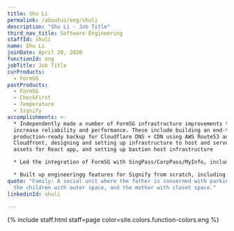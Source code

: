 ```yaml
---
title: Shu Li
permalink: /aboutus/eng/shuli
description: "Shu Li - Job Title"
third_nav_title: Software Engineering
staffId: shuli
name: Shu Li
joinDate: April 20, 2020
functionId: eng
jobTitle: Job Title
curProducts:
  - FormSG
pastProducts:
  - FormSG
  - CheckFirst
  - Temperature
  - Signify
accomplishments: >-
  * Independently made a number of FormSG infrastructure improvements to
  increase reliability and performance. These include building an end-to-end
  production-ready backup for Cloudflare DNS + CDN using AWS Route53 and
  Cloudfront, designing and setting up infrastructure to host and serve static
  assets for React app, and setting up bastion host infrastructure

  * Led the integration of FormSG with SingPass/CorpPass/MyInfo, including completing the migration of CorpPass to OIDC and decommissioning SingPass/CorpPass SAML support with no downtime.

  * Built up engineeringg features for Signify from scratch, including integration with the Sign with SingPass API
quote: "Family: A social unit where the father is concerned with parking space,
  the children with outer space, and the mother with closet space."
linkedinId: shuli

---
```


{% include staff.html staff=page color=site.colors.function-colors.eng %}
